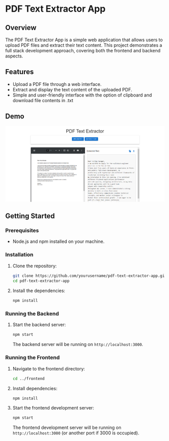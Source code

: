 # PDF Text Extractor App

## Overview

The PDF Text Extractor App is a simple web application that allows users to upload PDF files and extract their text content. This project demonstrates a full stack development approach, covering both the frontend and backend aspects.

## Features

- Upload a PDF file through a web interface.
- Extract and display the text content of the uploaded PDF.
- Simple and user-friendly interface with the option of clipboard and download file contents in .txt

## Demo 

![app-demo](./src/assets/demo.png)

## Getting Started

### Prerequisites

- Node.js and npm installed on your machine.

### Installation

1. Clone the repository:

    ```bash
    git clone https://github.com/yourusername/pdf-text-extractor-app.git
    cd pdf-text-extractor-app
    ```

2. Install the dependencies:

    ```bash
    npm install
    ```

### Running the Backend

1. Start the backend server:

    ```bash
    npm start
    ```

    The backend server will be running on `http://localhost:3000`.

### Running the Frontend

1. Navigate to the frontend directory:

    ```bash
    cd ../frontend
    ```

2. Install dependencies:

    ```bash
    npm install
    ```

3. Start the frontend development server:

    ```bash
    npm start
    ```

    The frontend development server will be running on `http://localhost:3000` (or another port if 3000 is occupied).